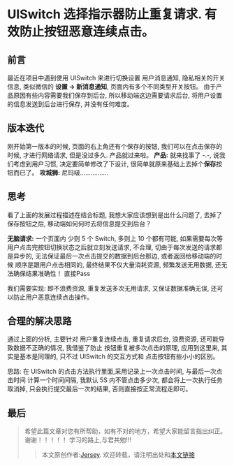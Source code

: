 # UISwitch 选择指示器防止重复请求. 有效防止按钮恶意连续点击。

## 前言

最近在项目中遇到使用 UISwitch 来进行切换设置 用户消息通知, 隐私相关的开关信息, 类似微信的 **设置 -> 新消息通知**, 页面内有多个不同类型开关按钮。 由于产品原因有些内容需要我们保存到后台, 所以移动端这边需要请求后台, 将用户设置的信息发送到后台进行保存, 并没有任何难度。

## 版本迭代

刚开始第一版本的时候, 页面的右上角还有个保存的按钮, 我们可以在点击保存的时候, 才进行网络请求, 但是没过多久. 产品就过来啦。
**产品:** 就来找事了 -.-, 说我们考虑到用户习惯, 决定要简单修改了下设计, 很简单就原来基础上去掉个**保存**按钮而已了。
**攻城狮:** 尼玛啵................

## 思考

看了上面的发展过程描述在结合标题, 我想大家应该想到是出什么问题了, 去掉了保存按钮之后, 移动端如何何时去将信息提交到后台？

**无脑请求:** 一个页面内 少则 5 个 Switch, 多则上 10 个都有可能, 如果需要每次等用户点击完按钮切换状态之后就立刻发送请求, 不合理, 切由于每次发送的请求都是异步的, 无法保证最后一次点击提交的数据到后台那边, 或者返回给移动端的时候 顺序是跟用户点击相同的, 最终结果不仅大量消耗资源, 频繁发送无用数据, 还无法确保结果准确性！ 直接Pass

我们需要实现: 即不浪费资源, 重复发送多次无用请求, 又保证数据准确无误, 还可以防止用户恶意连续点击操作。

## 合理的解决思路

通过上面的分析, 主要针对 用户重复连续点击, 重复请求后台, 浪费资源, 还可能导致数据不正确的情况, 我借鉴了防止 按钮重复被多次点击的原理, 应用到这里来, 其实是基本是同理的, 只不过 UISwitch 的交互方式和 点击按钮有些小小的区别。

思路: 在 UISwitch 的点击方法执行里面,采用记录上一次点击时间, 与最后一次点击时间 计算一个时间间隔, 我默认 5S 内不管点击多少次, 都会将上一次执行任务取消掉, 只会执行提交最后一次的结果, 否则直接按正常流程走即可。

## 最后

>希望此篇文章对您有所帮助，如有不对的地方，希望大家能留言指出纠正。
>谢谢！！！！！
>学习的路上,与君共勉!!!    
>>本文原创作者:[Jersey](https://www.jianshu.com/u/9c6bbe968616). 欢迎转载，请注明出处和[本文链接](https://www.jianshu.com/p/730a0619c339)



